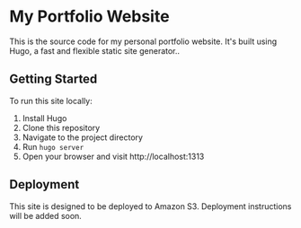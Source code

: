 # My Portfolio Website

This is the source code for my personal portfolio website. It's built using Hugo, a fast and flexible static site generator..

## Getting Started

To run this site locally:

1. Install Hugo
2. Clone this repository
3. Navigate to the project directory
4. Run `hugo server`
5. Open your browser and visit http://localhost:1313

## Deployment

This site is designed to be deployed to Amazon S3. Deployment instructions will be added soon.